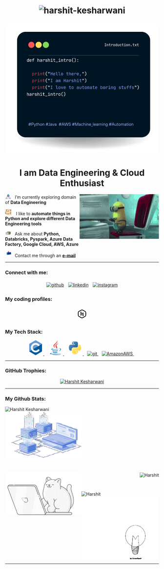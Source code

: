 <h1 align="center">
<p align="center"> <img src="https://komarev.com/ghpvc/?username=harshit-kesharwani&label=Profile%20views&color=0e75b6&style=flat" alt="harshit-kesharwani" />  </p>
<img  src="introduction.png" alt="introduction">
<h1 align="center">I am Data Engineering & Cloud Enthusiast</h1>

<img align="right" width="260" src="programmer.gif" alt="programmer">

 <img src="Developer.gif" alt="GIF" width="20" /> &nbsp; I’m currently exploring domain of **Data Engineering**

 <img alt="GIF" src="hyperkitty.gif" width="20" /> &nbsp;&nbsp; I like to **automate things in Python and explore different Data Engineering tools**

 <img alt="GIF" src="message.gif" width="20" /> &nbsp; Ask me about **Python, Databricks, Pyspark, Azure Data Factory, Google Cloud, AWS, Azure**
	
 <img alt="GIF" src="letterbox.gif" width="20" /> &nbsp; Contact me through an **<a href = "mailto:harshitkesharwani18@gmail.com">e-mail</a>**
<hr>

<!-- connect with me -->
<h3 align="left">Connect with me:</h3>
<p align="center">
<a href="https://github.com/harshit-kesharwani"><img alt="github" width="10%" style="padding:5px" src="https://img.icons8.com/clouds/100/000000/github.png"/></a>
<a href="https://www.linkedin.com/in/harshitkesharwani/"><img alt="linkedin" width="10%" style="padding:5px" src="https://img.icons8.com/clouds/100/000000/linkedin.png"/></a>
<a href="https://www.instagram.com/harshit.kesharvani/"><img alt="instagram" width="10%" style="padding:5px" src="https://img.icons8.com/clouds/100/000000/instagram.png"/></a>
</p>

<!-- coding profile -->
<h3 align="left">My coding profiles:</h3>
<p align="center">
<a href="https://www.hackerrank.com/harshitkesharwa1"><img alt="Hackerrank" width="7%" style="padding:5px" src="hackerrank.png"/></a>
</p>

<!-- tech stack -->
<h3 align="left">My Tech Stack: </h3>
<p align="center"> 
	<a href="https://www.cprogramming.com/" target="_blank"> <img src="https://raw.githubusercontent.com/devicons/devicon/master/icons/c/c-original.svg" alt="c" width="50" height="50" /> </a> &ensp;
	<a href="https://www.java.com" target="_blank"> <img src="https://raw.githubusercontent.com/devicons/devicon/master/icons/java/java-original.svg" alt="java" width="50" height="50"/> </a>&ensp;
	<a href="https://www.python.org" target="_blank"> <img src="https://raw.githubusercontent.com/devicons/devicon/master/icons/python/python-original.svg" alt="python" width="50" height="50"/> </a> &ensp;
	<a href="https://git-scm.com/" target="_blank"> <img src="https://www.vectorlogo.zone/logos/git-scm/git-scm-icon.svg" alt="git" width="50" height="50"/> </a> &ensp;
	<a href="https://aws.amazon.com/" target="_blank"> <img src="https://www.theeggbrussels.com/wp-content/uploads/2018/05/logo-AWS-1024x658.png" alt="AmazonAWS" width="50" height="50"/> </a> &ensp;	
    </p>
    <hr>
	<h3 align="left">GitHub Trophies:</h3>
<p align="center"> <a href="https://github.com/ryo-ma/github-profile-trophy"><img src="https://github-profile-trophy.vercel.app/?username=harshit-kesharwani" alt="Harshit Kesharwani" /></a> </p>
<hr>

<h3 align="left">My Github Stats:</h3>

<p>&emsp;<img align="left" src="https://github-readme-stats.vercel.app/api/top-langs?username=harshit-kesharwani&show_icons=true&locale=en&layout=compact&bg_color=50,e96205,904e99&title_color=fff&text_color=fff&icon_color=f2f2f2" alt="Harshit Kesharwani" /> &emsp;&emsp;&emsp;&emsp;&emsp;&emsp;&emsp;&emsp;&emsp;<img  alt="tech" width="250" height="150" src="tech.gif"></p>
<br>
<p>&nbsp;<img align="right" src="https://github-readme-stats.vercel.app/api?username=harshit-kesharwani&show_icons=true&count_private=true&hide_border=true&bg_color=50,e96205,904e99&title_color=fff&text_color=fff&icon_color=f2f2f2" alt="Harshit" /><img align="left" alt="typing-cat" width="250" src="typing-cat.gif"></p>
<br>
<p>&nbsp;<img align="left" src="https://github-readme-streak-stats.herokuapp.com?user=harshit-kesharwani&theme=flag-india" alt="Harshit"/><img align="center" alt="curious" width="250" src="curious.gif"></p>
<hr>

